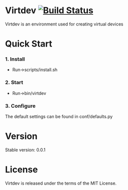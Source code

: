 # Virtdev [![Build Status](https://travis-ci.org/virtdev/virtdev.svg?branch=unstable)](https://travis-ci.org/virtdev/virtdev)

Virtdev is an environment used for creating virtual devices

# Quick Start
### 1. Install
* Run->scripts/install.sh

### 2. Start
* Run->bin/virtdev

### 3. Configure
The default settings can be found in conf/defaults.py

# Version
Stable version: 0.0.1

# License
Virtdev is released under the terms of the MIT License.
